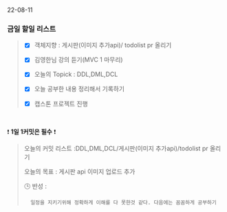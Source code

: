 22-08-11
### 금일 할일 리스트


> - [X]  객체지향 : 게시판(이미지 추가api)/ todolist pr 올리기
>
> - [X]  김영한님 강의 듣기(MVC 1 마무리)
>
> - [X]  오늘의 Topick : DDL,DML,DCL
>
> - [X]  오늘 공부한 내용 정리해서 기록하기
>
> - [X] 캡스톤 프로젝트 진행
>

<br/>

❗ **1일 1커밋은 필수** ❗
> 오늘의 커밋 리스트 :DDL,DML,DCL/게시판(이미지 추가api)/todolist pr 올리기
>
> 오늘의 목표  : 게시판 api 이미지 업로드 추가
>
> 🕒 반성 : 
>
>
>       일정을 지키기위해 정확하게 이해를 다 못한것 같다. 다음에는 꼼꼼하게 공부하기
>

<br/>
